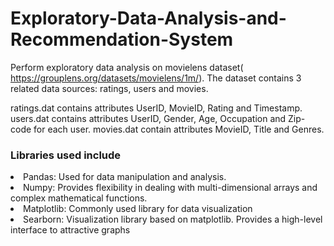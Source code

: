 # Exploratory-Data-Analysis-and-Recommendation-System

Perform exploratory data analysis on movielens dataset( https://grouplens.org/datasets/movielens/1m/).
The dataset contains 3 related data sources: ratings, users and movies.

ratings.dat contains attributes UserID, MovieID, Rating and Timestamp.
users.dat contains attributes UserID, Gender, Age, Occupation and Zip-code for each user.
movies.dat contain attributes MovieID, Title and Genres.

<h3>Libraries used include</h3>

<li> Pandas: Used for data manipulation and analysis. </li>
<li>Numpy: Provides flexibility in dealing with multi-dimensional arrays and complex mathematical functions.</li>
<li>Matplotlib: Commonly used library for data visualization</li>
<li>Searborn: Visualization library based on matplotlib. Provides a high-level interface to attractive graphs</li>
